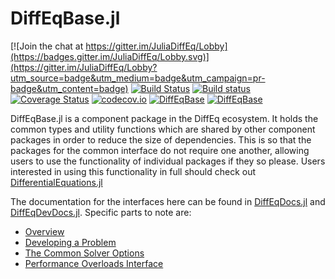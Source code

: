 # DiffEqBase.jl

[![Join the chat at https://gitter.im/JuliaDiffEq/Lobby](https://badges.gitter.im/JuliaDiffEq/Lobby.svg)](https://gitter.im/JuliaDiffEq/Lobby?utm_source=badge&utm_medium=badge&utm_campaign=pr-badge&utm_content=badge)
[![Build Status](https://travis-ci.org/JuliaDiffEq/DiffEqBase.jl.svg?branch=master)](https://travis-ci.org/JuliaDiffEq/DiffEqBase.jl)
[![Build status](https://ci.appveyor.com/api/projects/status/f480ahs29c85m6ne?svg=true)](https://ci.appveyor.com/project/ChrisRackauckas/diffeqbase-jl-3yke2)
[![Coverage Status](https://coveralls.io/repos/github/JuliaDiffEq/DiffEqBase.jl/badge.svg)](https://coveralls.io/github/JuliaDiffEq/DiffEqBase.jl)
[![codecov.io](http://codecov.io/github/ChrisRackauckas/DiffEqBase.jl/coverage.svg?branch=master)](http://codecov.io/github/ChrisRackauckas/DiffEqBase.jl?branch=master)
[![DiffEqBase](http://pkg.julialang.org/badges/DiffEqBase_0.5.svg)](http://pkg.julialang.org/?pkg=DiffEqBase)
[![DiffEqBase](http://pkg.julialang.org/badges/DiffEqBase_0.6.svg)](http://pkg.julialang.org/?pkg=DiffEqBase)

DiffEqBase.jl is a component package in the DiffEq ecosystem. It holds the
common types and utility functions which are shared by other component packages
in order to reduce the size of dependencies. This is so that the packages for the common interface do not require one another, allowing users to use the functionality of individual packages if they so please. Users interested in using this
functionality in full should check out [DifferentialEquations.jl](https://github.com/JuliaDiffEq/DifferentialEquations.jl)

The documentation for the interfaces here can be found in [DiffEqDocs.jl](https://juliadiffeq.github.io/DiffEqDocs.jl/latest/) and [DiffEqDevDocs.jl](https://juliadiffeq.github.io/DiffEqDevDocs.jl/latest/). Specific parts to note are:

- [Overview](https://juliadiffeq.github.io/DiffEqDevDocs.jl/latest/contributing/ecosystem_overview.html)
- [Developing a Problem](https://juliadiffeq.github.io/DiffEqDevDocs.jl/latest/contributing/defining_problems.html)
- [The Common Solver Options](https://juliadiffeq.github.io/DiffEqDocs.jl/latest/basics/common_solver_opts.html)
- [Performance Overloads Interface](https://juliadiffeq.github.io/DiffEqDocs.jl/latest/features/performance_overloads.html)
